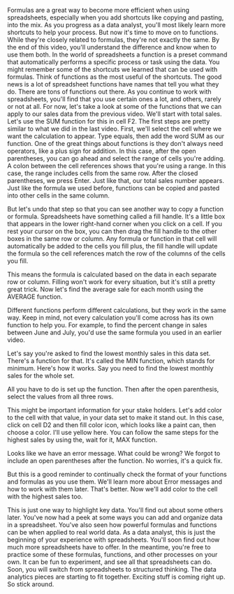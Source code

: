 

Formulas are a great way to become more efficient when using spreadsheets, especially when you add shortcuts like copying and pasting, into the mix. As you progress as a data analyst, you'll most likely learn more shortcuts to help your process. But now it's time to move on to functions. While they're closely related to formulas, they're not exactly the same. By the end of this video, you'll understand the difference and know when to use them both. In the world of spreadsheets a function is a preset command that automatically performs a specific process or task using the data. You might remember some of the shortcuts we learned that can be used with formulas. Think of functions as the most useful of the shortcuts. The good news is a lot of spreadsheet functions have names that tell you what they do. There are tons of functions out there. As you continue to work with spreadsheets, you'll find that you use certain ones a lot, and others, rarely or not at all. For now, let's take a look at some of the functions that we can apply to our sales data from the previous video. We'll start with total sales. Let's use the SUM function for this in cell F2. The first steps are pretty similar to what we did in the last video. First, we'll select the cell where we want the calculation to appear. Type equals, then add the word SUM as our function. One of the great things about functions is they don't always need operators, like a plus sign for addition. In this case, after the open parentheses, you can go ahead and select the range of cells you're adding. A colon between the cell references shows that you're using a range. In this case, the range includes cells from the same row. After the closed parentheses, we press Enter. Just like that, our total sales number appears. Just like the formula we used before, functions can be copied and pasted into other cells in the same column.

But let's undo that step so that you can see another way to copy a function or formula. Spreadsheets have something called a fill handle. It's a little box that appears in the lower right-hand corner when you click on a cell. If you rest your cursor on the box, you can then drag the fill handle to the other boxes in the same row or column. Any formula or function in that cell will automatically be added to the cells you fill plus, the fill handle will update the formula so the cell references match the row of the columns of the cells you fill.

This means the formula is calculated based on the data in each separate row or column. Filling won't work for every situation, but it's still a pretty great trick. Now let's find the average sale for each month using the AVERAGE function.

Different functions perform different calculations, but they work in the same way. Keep in mind, not every calculation you'll come across has its own function to help you. For example, to find the percent change in sales between June and July, you'd use the same formula you used in an earlier video.

Let's say you're asked to find the lowest monthly sales in this data set. There's a function for that. It's called the MIN function, which stands for minimum. Here's how it works. Say you need to find the lowest monthly sales for the whole set.

All you have to do is set up the function. Then after the open parenthesis, select the values from all three rows.

This might be important information for your stake holders. Let's add color to the cell with that value, in your data set to make it stand out. In this case, click on cell D2 and then fill color icon, which looks like a paint can, then choose a color. I'll use yellow here. You can follow the same steps for the highest sales by using the, wait for it, MAX function.

Looks like we have an error message. What could be wrong? We forgot to include an open parentheses after the function. No worries, it's a quick fix.

But this is a good reminder to continually check the format of your functions and formulas as you use them. We'll learn more about Error messages and how to work with them later. That's better. Now we'll add color to the cell with the highest sales too.

This is just one way to highlight key data. You'll find out about some others later. You've now had a peek at some ways you can add and organize data in a spreadsheet. You've also seen how powerful formulas and functions can be when applied to real world data. As a data analyst, this is just the beginning of your experience with spreadsheets. You'll soon find out how much more spreadsheets have to offer. In the meantime, you're free to practice some of these formulas, functions, and other processes on your own. It can be fun to experiment, and see all that spreadsheets can do. Soon, you will switch from spreadsheets to structured thinking. The data analytics pieces are starting to fit together. Exciting stuff is coming right up. So stick around.